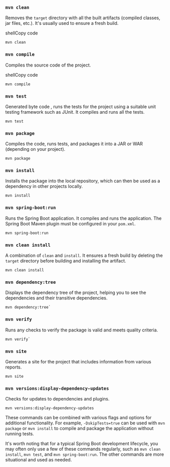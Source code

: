 
### `mvn clean`

Removes the `target` directory with all the built artifacts (compiled classes, jar files, etc.). It's usually used to ensure a fresh build.

shellCopy code

```
mvn clean
``` 

### `mvn compile`

Compiles the source code of the project.

shellCopy code

```
mvn compile
``` 

### `mvn test`

Generated byte code , runs the tests for the project using a suitable unit testing framework such as JUnit. It compiles and runs all the tests.

```
mvn test
``` 

### `mvn package`

Compiles the code, runs tests, and packages it into a JAR or WAR (depending on your project).


```
mvn package
``` 

### `mvn install`

Installs the package into the local repository, which can then be used as a dependency in other projects locally.


```
mvn install
``` 

### `mvn spring-boot:run`

Runs the Spring Boot application. It compiles and runs the application. The Spring Boot Maven plugin must be configured in your `pom.xml`.


```
mvn spring-boot:run
```

### `mvn clean install`

A combination of `clean` and `install`. It ensures a fresh build by deleting the `target` directory before building and installing the artifact.


```
mvn clean install
``` 

### `mvn dependency:tree`

Displays the dependency tree of the project, helping you to see the dependencies and their transitive dependencies.


```
mvn dependency:tree`
``` 

### `mvn verify`

Runs any checks to verify the package is valid and meets quality criteria.

```
mvn verify`
``` 

### `mvn site`

Generates a site for the project that includes information from various reports.

```
mvn site
```


### `mvn versions:display-dependency-updates`

Checks for updates to dependencies and plugins.


```
mvn versions:display-dependency-updates
``` 

These commands can be combined with various flags and options for additional functionality. For example, `-DskipTests=true` can be used with `mvn package` or `mvn install` to compile and package the application without running tests.

It's worth noting that for a typical Spring Boot development lifecycle, you may often only use a few of these commands regularly, such as `mvn clean install`, `mvn test`, and `mvn spring-boot:run`. The other commands are more situational and used as needed.
